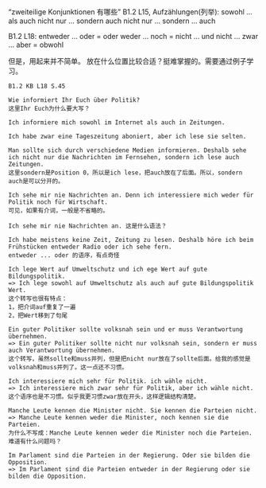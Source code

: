 <div class="QSA"><Q>zweiteilige Konjunktionen 有哪些</Q><S></S><A>
B1.2 L15, Aufzählungen(列举): 
sowohl ... als auch
nicht nur ... sondern auch
nicht nur ... sondern ... auch

B1.2 L18: 
entweder ... oder = oder
weder ... noch = nicht ... und nicht ...
zwar ... aber = obwohl

但是，用起来并不简单。
放在什么位置比较合适？挺难掌握的。需要通过例子学习。
</A></div>



`````
B1.2 KB L18 S.45

Wie informiert Ihr Euch über Politik?
这里Ihr Euch为什么要大写？

Ich informiere mich sowohl im Internet als auch in Zeitungen.

Ich habe zwar eine Tageszeitung aboniert, aber ich lese sie selten.

Man sollte sich durch verschiedene Medien informieren. Deshalb sehe ich nicht nur die Nachrichten im Fernsehen, sondern ich lese auch Zeitungen.
这里sondern是Position 0，所以是ich lese，把auch放在了后面。所以，sondern auch是可以分开的。

Ich sehe mir nie Nachrichten an. Denn ich interessiere mich weder für Politik noch für Wirtschaft.
可见，如果有介词，一般是不省略的。

Ich sehe mir nie Nachrichten an. 这是什么语法？

Ich habe meistens keine Zeit, Zeitung zu lesen. Deshalb höre ich beim Frühstücken entweder Radio oder ich sehe fern.
entweder ... oder 的语序，有点奇怪

Ich lege Wert auf Umweltschutz und ich ege Wert auf gute Bildungspolitik.
=> Ich lege sowohl auf Umweltschutz als auch auf gute Bildungspolitik Wert.
这个转写也很有特点：
1，把介词auf重复了一遍
2，把Wert移到了句尾

Ein guter Politiker sollte volksnah sein und er muss Verantwortung übernehmen.
=> Ein guter Politiker sollte nicht nur volksnah sein, sondern er muss auch Verantwortung übernehmen.
这个转写，虽然sollte和muss并列，但是把nicht nur放在了sollte后面。给我的感觉是volksnah和muss并列了。这一点还不习惯。

Ich interessiere mich sehr für Politik. ich wähle nicht.
=> Ich interessiere mich zwar sehr für Politik, aber ich wähle nicht.
这个语序也是不习惯。似乎我更习惯zwar放在开头，这样逻辑结构清楚。

Manche Leute kennen die Minister nicht. Sie kennen die Parteien nicht.
=> Manche Leute kennen weder die Minister, noch kennen sie die Parteien.
为什么不写成：Manche Leute kennen weder die Minister noch die Parteien. 难道有什么问题吗？

Im Parlament sind die Parteien in der Regierung. Oder sie bilden die Opposition.
=> Im Parlament sind die Parteien entweder in der Regierung oder sie bilden die Opposition.
`````
